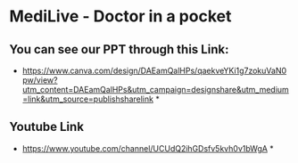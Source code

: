 # MediLive - Doctor in a pocket
## You can see our PPT through this Link:
* https://www.canva.com/design/DAEamQalHPs/qaekveYKi1g7zokuVaN0pw/view?utm_content=DAEamQalHPs&utm_campaign=designshare&utm_medium=link&utm_source=publishsharelink *
## Youtube Link
* https://www.youtube.com/channel/UCUdQ2ihGDsfv5kvh0v1bWgA *
